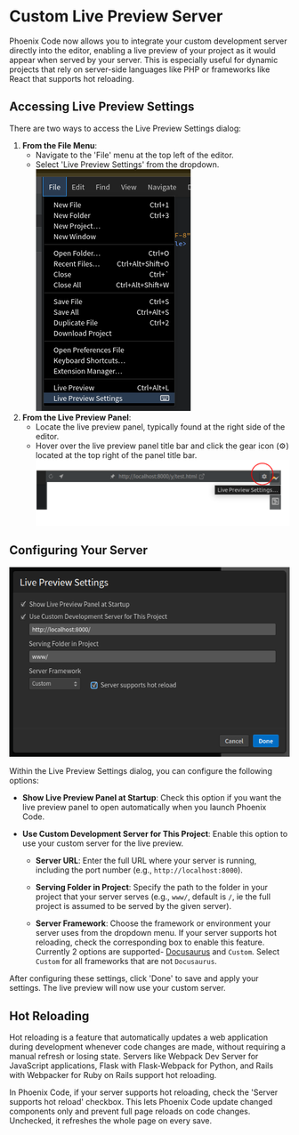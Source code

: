 # Custom Live Preview Server

Phoenix Code now allows you to integrate your custom development server directly into the editor, enabling a live preview of your project as it would appear when served by your server. This is especially useful for dynamic projects that rely on server-side languages like PHP or frameworks like React that supports hot reloading.

## Accessing Live Preview Settings

There are two ways to access the Live Preview Settings dialog:

1. **From the File Menu**:
    - Navigate to the 'File' menu at the top left of the editor.
    - Select 'Live Preview Settings' from the dropdown.
![live-preview-settings](images/livePreview/settings-menu.png)
1. **From the Live Preview Panel**:
    - Locate the live preview panel, typically found at the right side of the editor.
    - Hover over the live preview panel title bar and click the gear icon (⚙️) located at the top right of the panel title bar.
![live-preview-settings](images/livePreview/settings-gear.png)
## Configuring Your Server

![settings-dialog](images/livePreview/settings-dialog.png)

Within the Live Preview Settings dialog, you can configure the following options:

- **Show Live Preview Panel at Startup**: Check this option if you want the live preview panel to open automatically when you launch Phoenix Code.

- **Use Custom Development Server for This Project**: Enable this option to use your custom server for the live preview.

    - **Server URL**: Enter the full URL where your server is running, including the port number (e.g., `http://localhost:8000`).

    - **Serving Folder in Project**: Specify the path to the folder in your project that your server serves (e.g., `www/`, default is `/`, ie the full project is assumed to be served by the given server).

    - **Server Framework**: Choose the framework or environment your server uses from the dropdown menu. If your server supports hot reloading, check the corresponding box to enable this feature. Currently 2 options are supported- [Docusaurus](https://docusaurus.io/) and `Custom`. Select `Custom` for all frameworks that are not `Docusaurus`.

After configuring these settings, click 'Done' to save and apply your settings. The live preview will now use your custom server.

## Hot Reloading

Hot reloading is a feature that automatically updates a web application during development whenever code changes are made, without requiring a manual refresh or losing state. Servers like Webpack Dev Server for JavaScript applications, Flask with Flask-Webpack for Python, and Rails with Webpacker for Ruby on Rails support hot reloading.

In Phoenix Code, if your server supports hot reloading, check the 'Server supports hot reload' checkbox. This lets Phoenix Code update changed components only and prevent full page reloads on code changes. Unchecked, it refreshes the whole page on every save.
